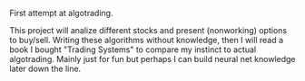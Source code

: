 First attempt at algotrading.

This project will analize different stocks and present (nonworking) options to buy/sell. 
Writing these algorithms without knowledge, then I will read a book I bought "Trading Systems" to compare my instinct to actual algotrading.
Mainly just for fun but perhaps I can build neural net knowledge later down the line.
